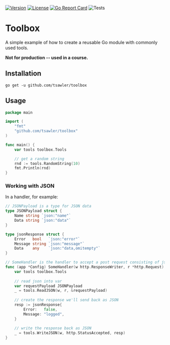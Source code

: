 [![Version](https://img.shields.io/badge/goversion-1.18.x-blue.svg)](https://golang.org)
[![License](http://img.shields.io/badge/license-mit-blue.svg?style=flat-square)](https://raw.githubusercontent.com/tsawler/goblender/master/LICENSE)
[![Go Report Card](https://goreportcard.com/badge/github.com/tsawler/toolbox)](https://goreportcard.com/report/github.com/tsawler/toolbox)
![Tests](https://github.com/tsawler/toolbox/actions/workflows/tests.yml/badge.svg)

# Toolbox

A simple example of how to create a reusable Go module with commonly used tools.

**Not for production -- used in a course.**

## Installation

`go get -u github.com/tsawler/toolbox`

## Usage

~~~go
package main

import (
	"fmt"
	"github.com/tsawler/toolbox"
)

func main() {
	var tools toolbox.Tools

	// get a random string
	rnd := tools.RandomString(10)
	fmt.Println(rnd)
}
~~~

### Working with JSON

In a handler, for example:

~~~Go
// JSONPayload is a type for JSON data
type JSONPayload struct {
    Name string `json:"name"`
    Data string `json:"data"`
}

type jsonResponse struct {
    Error   bool   `json:"error"`
    Message string `json:"message"`
    Data    any    `json:"data,omitempty"`
}

// SomeHandler is the handler to accept a post request consisting of json payload
func (app *Config) SomeHandler(w http.ResponseWriter, r *http.Request) {
    var tools toolbox.Tools
    
    // read json into var
    var requestPayload JSONPayload
    _ = tools.ReadJSON(w, r, &requestPayload)
    
    // create the response we'll send back as JSON
    resp := jsonResponse{
        Error:   false,
        Message: "logged",
    }
    
    // write the response back as JSON
    _ = tools.WriteJSON(w, http.StatusAccepted, resp)
}
~~~
